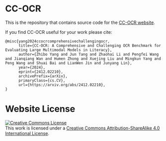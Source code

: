 # CC-OCR

This is the repository that contains source code for the [CC-OCR website](https://zhibogogo.github.io/ccocr.github.io/).

If you find CC-OCR useful for your work please cite:
```
@misc{yang2024ccocrcomprehensivechallengingocr,
      title={CC-OCR: A Comprehensive and Challenging OCR Benchmark for Evaluating Large Multimodal Models in Literacy}, 
      author={Zhibo Yang and Jun Tang and Zhaohai Li and Pengfei Wang and Jianqiang Wan and Humen Zhong and Xuejing Liu and Mingkun Yang and Peng Wang and Shuai Bai and LianWen Jin and Junyang Lin},
      year={2024},
      eprint={2412.02210},
      archivePrefix={arXiv},
      primaryClass={cs.CV},
      url={https://arxiv.org/abs/2412.02210}, 
}
```

# Website License
<a rel="license" href="http://creativecommons.org/licenses/by-sa/4.0/"><img alt="Creative Commons License" style="border-width:0" src="https://i.creativecommons.org/l/by-sa/4.0/88x31.png" /></a><br />This work is licensed under a <a rel="license" href="http://creativecommons.org/licenses/by-sa/4.0/">Creative Commons Attribution-ShareAlike 4.0 International License</a>.
